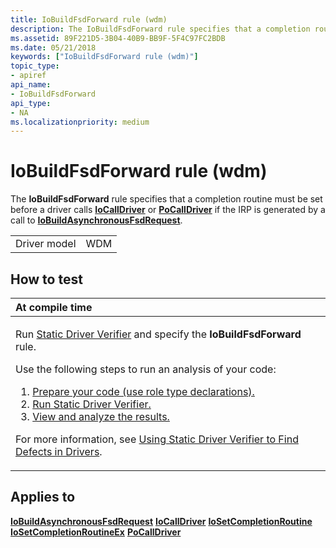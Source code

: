 ```yaml
---
title: IoBuildFsdForward rule (wdm)
description: The IoBuildFsdForward rule specifies that a completion routine must be set before a driver calls IoCallDriver or PoCallDriver if the IRP is generated by a call to IoBuildAsynchronousFsdRequest.
ms.assetid: 89F221D5-3B04-40B9-BB9F-5F4C97FC2BDB
ms.date: 05/21/2018
keywords: ["IoBuildFsdForward rule (wdm)"]
topic_type:
- apiref
api_name:
- IoBuildFsdForward
api_type:
- NA
ms.localizationpriority: medium
---
```


# IoBuildFsdForward rule (wdm)


The **IoBuildFsdForward** rule specifies that a completion routine must be set before a driver calls [**IoCallDriver**](https://docs.microsoft.com/windows-hardware/drivers/ddi/content/wdm/nf-wdm-iocalldriver) or [**PoCallDriver**](https://docs.microsoft.com/windows-hardware/drivers/ddi/content/ntifs/nf-ntifs-pocalldriver) if the IRP is generated by a call to [**IoBuildAsynchronousFsdRequest**](https://docs.microsoft.com/windows-hardware/drivers/ddi/content/wdm/nf-wdm-iobuildasynchronousfsdrequest).

|              |     |
|--------------|-----|
| Driver model | WDM |

How to test
-----------

<table>
<colgroup>
<col width="100%" />
</colgroup>
<thead>
<tr class="header">
<th align="left">At compile time</th>
</tr>
</thead>
<tbody>
<tr class="odd">
<td align="left"><p>Run <a href="https://msdn.microsoft.com/library/windows/hardware/ff552808" data-raw-source="[Static Driver Verifier](https://docs.microsoft.com/windows-hardware/drivers/devtest/static-driver-verifier)">Static Driver Verifier</a> and specify the <strong>IoBuildFsdForward</strong> rule.</p>
Use the following steps to run an analysis of your code:
<ol>
<li><a href="https://msdn.microsoft.com/library/windows/hardware/hh454281#preparing-your-source-code" data-raw-source="[Prepare your code (use role type declarations).](https://docs.microsoft.com/windows-hardware/drivers/devtest/using-static-driver-verifier-to-find-defects-in-drivers#preparing-your-source-code)">Prepare your code (use role type declarations).</a></li>
<li><a href="https://msdn.microsoft.com/library/windows/hardware/hh454281#running-static-driver-verifier" data-raw-source="[Run Static Driver Verifier.](https://docs.microsoft.com/windows-hardware/drivers/devtest/using-static-driver-verifier-to-find-defects-in-drivers#running-static-driver-verifier)">Run Static Driver Verifier.</a></li>
<li><a href="https://msdn.microsoft.com/library/windows/hardware/hh454281#viewing-and-analyzing-the-results" data-raw-source="[View and analyze the results.](https://docs.microsoft.com/windows-hardware/drivers/devtest/using-static-driver-verifier-to-find-defects-in-drivers#viewing-and-analyzing-the-results)">View and analyze the results.</a></li>
</ol>
<p>For more information, see <a href="https://msdn.microsoft.com/library/windows/hardware/hh454281" data-raw-source="[Using Static Driver Verifier to Find Defects in Drivers](https://docs.microsoft.com/windows-hardware/drivers/devtest/using-static-driver-verifier-to-find-defects-in-drivers)">Using Static Driver Verifier to Find Defects in Drivers</a>.</p></td>
</tr>
</tbody>
</table>

Applies to
----------

[**IoBuildAsynchronousFsdRequest**](https://docs.microsoft.com/windows-hardware/drivers/ddi/content/wdm/nf-wdm-iobuildasynchronousfsdrequest)
[**IoCallDriver**](https://docs.microsoft.com/windows-hardware/drivers/ddi/content/wdm/nf-wdm-iocalldriver)
[**IoSetCompletionRoutine**](https://docs.microsoft.com/windows-hardware/drivers/ddi/content/wdm/nf-wdm-iosetcompletionroutine)
[**IoSetCompletionRoutineEx**](https://docs.microsoft.com/windows-hardware/drivers/ddi/content/wdm/nf-wdm-iosetcompletionroutineex)
[**PoCallDriver**](https://docs.microsoft.com/windows-hardware/drivers/ddi/content/ntifs/nf-ntifs-pocalldriver)
 

 





